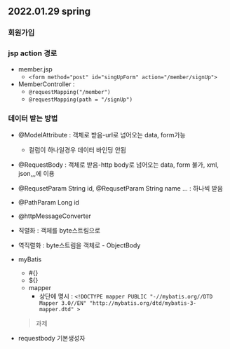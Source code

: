 ## 2022.01.29 spring

### 회원가입

### jsp action 경로

- member.jsp
  - `<form method="post" id="singUpForm" action="/member/signUp">`
- MemberController :
  - `@requestMapping("/member")`
  - `@requestMapping(path = "/signUp")`

### 데이터 받는 방법

- @ModelAttribute : 객체로 받음-url로 넘어오는 data, form가능
  - 컬럼이 하나일경우 데이터 바인딩 안됨
- @RequestBody : 객체로 받음-http body로 넘어오는 data, form 불가, xml, json,,,에 이용
- @RequsetParam String id, @RequsetParam String name ... : 하나씩 받음
- @PathParam Long id
- @httpMessageConverter

- 직렬화 : 객체를 byte스트림으로
- 역직렬화 : byte스트림을 객체로 - ObjectBody

- myBatis

  - #{}
  - ${}
  - mapper
    - 상단에 명시 : `<!DOCTYPE mapper PUBLIC "-//mybatis.org//DTD Mapper 3.0//EN" "http://mybatis.org/dtd/mybatis-3-mapper.dtd" >`

  > 과제

- requestbody 기본생성자
